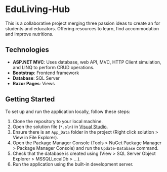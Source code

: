 # EduLiving-Hub

This is a collaborative project merging three passion ideas to create an for students and educators. Offering resources to learn, find accommodation and improve nutritions.

## Technologies

- **ASP.NET MVC**: Uses database, web API, MVC, HTTP Client simulation, and LINQ to perform CRUD operations.
- **Bootstrap**: Frontend framework
- **Database**: SQL Server
- **Razor Pages**: Views

## Getting Started

To set up and run the application locally, follow these steps:

1. Clone the repository to your local machine.
2. Open the solution file (`*.sln`) in [Visual Studio](./EduHubLiving.sln).
3. Ensure there is an `App_Data` folder in the project (Right click solution > View in File Explorer).
4. Open the Package Manager Console (Tools > NuGet Package Manager > Package Manager Console) and run the `Update-Database` command.
5. Check that the database is created using (View > SQL Server Object Explorer > MSSQLLocalDb > ...).
6. Run the application using the built-in development server.
